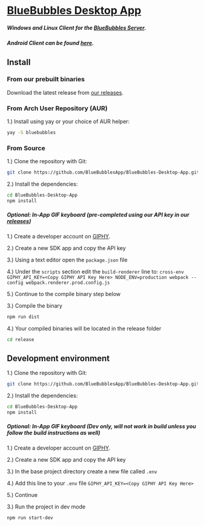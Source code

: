 # [BlueBubbles Desktop App](https://bluebubbles.app)

##### Windows and Linux Client for the [BlueBubbles Server](https://github.com/BlueBubblesApp/BlueBubbles-Server).
##### Android Client can be found [here](https://github.com/BlueBubblesApp/BlueBubbles-Android-App).


## Install
### From our prebuilt binaries
Download the latest release from [our releases](https://github.com/BlueBubblesApp/BlueBubbles-Desktop-App/releases).

### From Arch User Repository (AUR)
1.) Install using yay or your choice of AUR helper:
```bash
yay -S bluebubbles
```

### From Source
1.) Clone the repository with Git:

```bash
git clone https://github.com/BlueBubblesApp/BlueBubbles-Desktop-App.git
```

2.) Install the dependencies:

```bash
cd BlueBubbles-Desktop-App
npm install
```

##### Optional: In-App GIF keyboard (pre-completed using our API key in our [releases](https://github.com/BlueBubblesApp/BlueBubbles-Desktop-App/releases))

1.) Create a developer account on [GIPHY](https://developers.giphy.com/docs/sdk/).

2.) Create a new SDK app and copy the API key

3.) Using a text editor open the `package.json` file

4.) Under the `scripts` section edit the `build-renderer` line to: 
`cross-env GIPHY_API_KEY=<Copy GIPHY API Key Here> NODE_ENV=production webpack --config webpack.renderer.prod.config.js`

5.) Continue to the compile binary step below


3.) Compile the binary

```bash
npm run dist
```

4.) Your compiled binaries will be located in the release folder

```bash
cd release
```


## Development environment
1.) Clone the repository with Git:

```bash
git clone https://github.com/BlueBubblesApp/BlueBubbles-Desktop-App.git
```

2.) Install the dependencies:

```bash
cd BlueBubbles-Desktop-App
npm install
```

##### Optional: In-App GIF keyboard (Dev only, will not work in build unless you follow the build instructions as well)
1.) Create a developer account on [GIPHY](https://developers.giphy.com/docs/sdk/).

2.) Create a new SDK app and copy the API key

3.) In the base project directory create a new file called `.env`

4.) Add this line to your `.env` file
`GIPHY_API_KEY=<Copy GIPHY API Key Here>`

5.) Continue


3.) Run the project in dev mode
```bash
npm run start-dev
```

